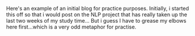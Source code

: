Here's an example of an initial blog for practice purposes.
Initially, i started this off so that i would post on the NLP project that has really taken up the last two weeks of my study time... But i guess I have to grease my elbows here first...which is a very odd metaphor for practise.
